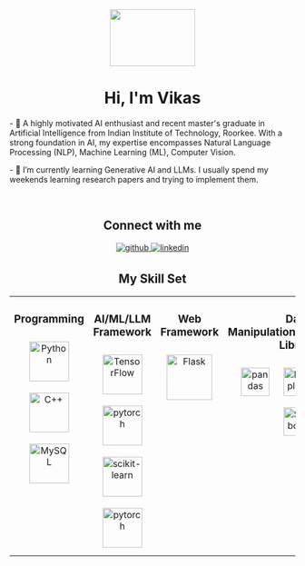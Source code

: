 <!DOCTYPE html>
<html>
<head>

</head>
<body>
<div align="center">
  <img src="https://encrypted-tbn0.gstatic.com/images?q=tbn:ANd9GcSKEqWHa3dEBugO64qyRWy-1mn7k8xM--Fbpw&usqp=CAU" align="center" height="100" width="150" />
</div>  

<h1 align="center" class="times-new-roman">Hi, I'm Vikas</h1>

<p align="left" class="times-new-roman">
- 🔭 A highly motivated AI enthusiast and recent master's graduate in Artificial Intelligence from Indian Institute of Technology, Roorkee. With a strong foundation in AI, my expertise encompasses Natural Language Processing (NLP), Machine Learning (ML), Computer Vision.
</p>

<p align="left" class="times-new-roman">
- 🌱 I’m currently learning Generative AI and LLMs. I usually spend my weekends learning research papers and trying to implement them.
</p>

<br>

<h2 align="center" class="times-new-roman">Connect with me</h2>
<div align="center">
  <a href="https://github.com/sammee30" target="_blank">
    <img src="https://img.shields.io/badge/github-%2324292e.svg?&style=for-the-badge&logo=github&logoColor=white" alt="github" style="margin-bottom: 5px;" />
  </a>
  <a href="https://linkedin.com/in/imvikasss" target="_blank">
    <img src="https://img.shields.io/badge/linkedin-%231E77B5.svg?&style=for-the-badge&logo=linkedin&logoColor=white" alt="linkedin" style="margin-bottom: 5px;" />
  </a>  
</div>

<h2 align="center" class="times-new-roman">My Skill Set</h2>
<table><tr><td valign="top" width="25%">

<h3 align="center" class="times-new-roman">Programming</h3>
<div align="center">  
<a href="https://www.python.org/" target="_blank"><img style="margin: 10px" src="https://profilinator.rishav.dev/skills-assets/python-original.svg" alt="Python" height="70" /></a>  
<a href="https://www.cplusplus.com/" target="_blank"><img style="margin: 10px" src="https://profilinator.rishav.dev/skills-assets/cplusplus-original.svg" alt="C++" height="70" /></a>  
<a href="https://www.mysql.com/" target="_blank"><img style="margin: 10px" src="https://profilinator.rishav.dev/skills-assets/mysql-original-wordmark.svg" alt="MySQL" height="70" /></a>  
</div>

</td><td valign="top" width="25%">

<h3 align="center" class="times-new-roman">AI/ML/LLM Framework</h3>
<div align="center">  
<a href="https://www.tensorflow.org/" target="_blank"><img style="margin: 10px" src="https://upload.wikimedia.org/wikipedia/commons/thumb/2/2d/Tensorflow_logo.svg/1915px-Tensorflow_logo.svg.png" alt="TensorFlow" height="70" /></a>  
<a href="https://pytorch.org/" target="_blank"><img style="margin: 10px" src="https://pytorch.org/assets/images/pytorch-logo.png" alt="pytorch" height="70" /></a>  
<a href="https://scikit-learn.org/" target="_blank"><img style="margin: 10px" src="https://upload.wikimedia.org/wikipedia/commons/thumb/0/05/Scikit_learn_logo_small.svg/1200px-Scikit_learn_logo_small.svg.png" alt="scikit-learn" height="70" /></a>  
<a href="https://www.langchain.com/" target="_blank"><img style="margin: 10px" src="https://cdn.analyticsvidhya.com/wp-content/uploads/2023/07/langchain3.png" alt="pytorch" height="70" /></a>  
</div>

</td><td valign="top" width="25%">

<h3 align="center" class="times-new-roman">Web Framework</h3>
<div align="center">  
<a href="https://flask.palletsprojects.com/" target="_blank"><img style="margin: 10px" src="https://miro.medium.com/v2/resize:fit:438/1*0G5zu7CnXdMT9pGbYUTQLQ.png" alt="Flask" height="80" /></a>   
</div>
</td><td valign="top" width="25%">

<h3 align="center" class="times-new-roman">Data Manipulation/Visualization Library</h3>
<div align="center">  
<a href="https://pandas.pydata.org/" target="_blank"><img style="margin: 10px" src="https://seeklogo.com/images/P/pandas-logo-776F6D45BB-seeklogo.com.png" alt="pandas" height="50" /></a>   
<a href="https://matplotlib.org/" target="_blank"><img style="margin: 10px" src="https://matplotlib.org/stable/_images/sphx_glr_logos2_003.png" alt="Matplotlib" height="50" /></a>   
<a href="https://numpy.org/" target="_blank"><img style="margin: 10px" src="https://numpy.org/images/numpy-image.jpg" alt="NumPy" height="50" /></a>   
<a href="https://seaborn.pydata.org/" target="_blank"><img style="margin: 10px" src="https://miro.medium.com/v2/resize:fit:819/1*5VKgpRUCInBKmWBXFvSvvA.png" alt="Seaborn" height="50" /></a>   
</div>
</td></tr></table>  
</body>
</html>
